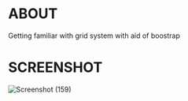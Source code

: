 # ABOUT
Getting familiar with grid system with aid of boostrap

# SCREENSHOT

![Screenshot (159)](https://github.com/user-attachments/assets/150fe904-dff4-4686-ad1e-f1e28482fdbb)
